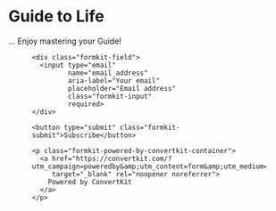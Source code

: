 # Guide to Life
...
Enjoy mastering your Guide!

<div style="max-width:420px;margin:auto">
  <script src="https://f.convertkit.com/ckjs/ck.5.js"></script>

  <form action="https://app.convertkit.com/forms/8192920/subscriptions"
        class="seva-form formkit-form"
        method="post"
        data-sv-form="8192920"
        data-uid="4e0e09dbdb"
        data-format="inline"
        data-version="5">

    <div class="formkit-field">
      <input type="email"
             name="email_address"
             aria-label="Your email"
             placeholder="Email address"
             class="formkit-input"
             required>
    </div>

    <button type="submit" class="formkit-submit">Subscribe</button>

    <p class="formkit-powered-by-convertkit-container">
      <a href="https://convertkit.com/?utm_campaign=poweredby&amp;utm_content=form&amp;utm_medium=referral&amp;utm_source=dynamic"
         target="_blank" rel="noopener noreferrer">
        Powered by ConvertKit
      </a>
    </p>
  </form>
</div>
